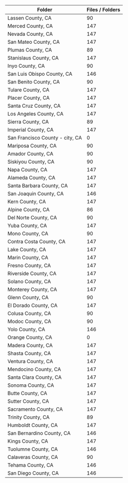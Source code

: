 | Folder                          |   Files / Folders |
|---------------------------------|-------------------|
| Lassen County, CA               |                90 |
| Merced County, CA               |               147 |
| Nevada County, CA               |               147 |
| San Mateo County, CA            |               147 |
| Plumas County, CA               |                89 |
| Stanislaus County, CA           |               147 |
| Inyo County, CA                 |                90 |
| San Luis Obispo County, CA      |               146 |
| San Benito County, CA           |                90 |
| Tulare County, CA               |               147 |
| Placer County, CA               |               147 |
| Santa Cruz County, CA           |               147 |
| Los Angeles County, CA          |               147 |
| Sierra County, CA               |                89 |
| Imperial County, CA             |               147 |
| San Francisco County - city, CA |                 0 |
| Mariposa County, CA             |                90 |
| Amador County, CA               |                90 |
| Siskiyou County, CA             |                90 |
| Napa County, CA                 |               147 |
| Alameda County, CA              |               147 |
| Santa Barbara County, CA        |               147 |
| San Joaquin County, CA          |               146 |
| Kern County, CA                 |               147 |
| Alpine County, CA               |                86 |
| Del Norte County, CA            |                90 |
| Yuba County, CA                 |               147 |
| Mono County, CA                 |                90 |
| Contra Costa County, CA         |               147 |
| Lake County, CA                 |               147 |
| Marin County, CA                |               147 |
| Fresno County, CA               |               147 |
| Riverside County, CA            |               147 |
| Solano County, CA               |               147 |
| Monterey County, CA             |               147 |
| Glenn County, CA                |                90 |
| El Dorado County, CA            |               147 |
| Colusa County, CA               |                90 |
| Modoc County, CA                |                90 |
| Yolo County, CA                 |               146 |
| Orange County, CA               |                 0 |
| Madera County, CA               |               147 |
| Shasta County, CA               |               147 |
| Ventura County, CA              |               147 |
| Mendocino County, CA            |               147 |
| Santa Clara County, CA          |               147 |
| Sonoma County, CA               |               147 |
| Butte County, CA                |               147 |
| Sutter County, CA               |               147 |
| Sacramento County, CA           |               147 |
| Trinity County, CA              |                89 |
| Humboldt County, CA             |               147 |
| San Bernardino County, CA       |               146 |
| Kings County, CA                |               147 |
| Tuolumne County, CA             |               146 |
| Calaveras County, CA            |                90 |
| Tehama County, CA               |               146 |
| San Diego County, CA            |               146 |